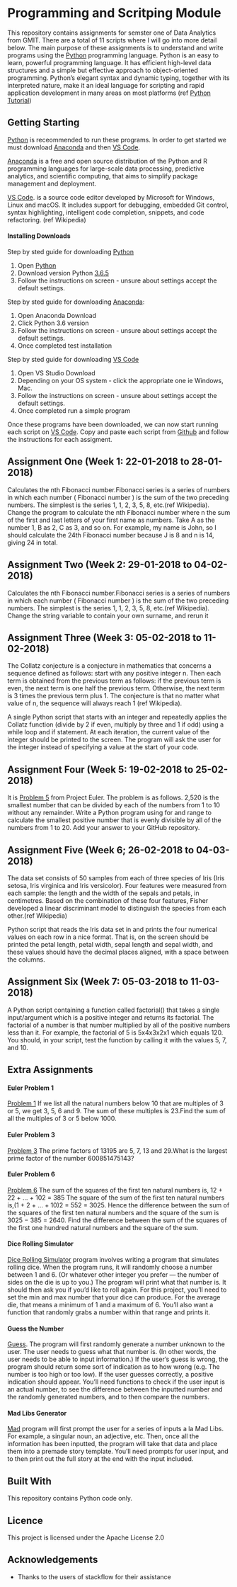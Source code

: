 # Programming and Scritping Module 

This repository contains assignments for semster one of Data Analytics from GMIT. There are a total of 11 scripts where I will go into more detail below. The main purpose of these assignments is to understand and write programs using the [Python](https://www.python.org/) programming language. Python is an easy to learn, powerful programming language. It has efficient high-level data structures and a simple but effective approach to object-oriented programming. Python’s elegant syntax and dynamic typing, together with its interpreted nature, make it an ideal language for scripting and rapid application development in many areas on most platforms (ref [Python Tutorial](https://docs.python.org/3/tutorial/))

## Getting Starting
[Python](https://www.python.org/) is receommended to run these programs. In order to get started we must download [Anaconda](https://www.anaconda.com/download/) and then [VS Code](https://code.visualstudio.com/).

[Anaconda](https://www.anaconda.com/download/) is a free and open source distribution of the Python and R programming languages for large-scale data processing, predictive analytics, and scientific computing, that aims to simplify package management and deployment.

[VS Code](https://code.visualstudio.com/). is a source code editor developed by Microsoft for Windows, Linux and macOS. It includes support for debugging, embedded Git control, syntax highlighting, intelligent code completion, snippets, and code refactoring. (ref Wikipedia)

#### Installing Downloads
Step by sted guide for downloading [Python](https://www.python.org/)
 1. Open [Python](https://www.python.org/)
 2. Download version Python [3.6.5](https://www.python.org/downloads/)
 3. Follow the instructions on screen - unsure about settings accept the default settings.
 

Step by sted guide for downloading [Anaconda](https://www.anaconda.com/download/):
1. Open Anaconda Download
2. Click Python 3.6 version
3. Follow the instructions on screen - unsure about settings accept the default settings.
4. Once completed test installation

Step by sted guide for downloading [VS Code](https://code.visualstudio.com/)
1. Open VS Studio Download
2. Depending on your OS system - click the appropriate one ie Windows, Mac.
3. Follow the instructions on screen - unsure about settings accept the default settings.
4. Once completed run a simple program 

Once these programs have been downloaded, we can now start running each script on [VS Code](https://code.visualstudio.com/). Copy and paste each script from [Github](https://github.com/JohnADeady/PROGRAMMING-SCRIPTING) and follow the instructions for each assigment.

## Assignment One (Week 1: 22-01-2018 to 28-01-2018)
Calculates the nth Fibonacci number.Fibonacci series is a series of numbers in which each number ( Fibonacci number ) is the sum of the two preceding numbers. The simplest is the series 1, 1, 2, 3, 5, 8, etc.(ref Wikipedia). Change the program to calculate the nth Fibonacci number where n the sum of the first and last letters of your first name as numbers. Take A as the number 1, B as 2, C as 3, and so on. For example, my name is John, so I should calculate the 24th Fibonacci number because J is 8 and n is 14, giving 24 in total. 


## Assignment Two (Week 2: 29-01-2018 to 04-02-2018)
Calculates the nth Fibonacci number.Fibonacci series is a series of numbers in which each number ( Fibonacci number ) is the sum of the two preceding numbers. The simplest is the series 1, 1, 2, 3, 5, 8, etc.(ref Wikipedia). Change the string variable to contain your own surname, and rerun it


## Assignment Three (Week 3: 05-02-2018 to 11-02-2018)
The Collatz conjecture is a conjecture in mathematics that concerns a sequence defined as follows: start with any positive integer n. Then each term is obtained from the previous term as follows: if the previous term is even, the next term is one half the previous term. Otherwise, the next term is 3 times the previous term plus 1. The conjecture is that no matter what value of n, the sequence will always reach 1 (ref Wikipedia).

A single Python script that starts with an integer and repeatedly applies the Collatz function (divide by 2 if even, multiply by three and 1 if odd) using a while loop and if statement. At each iteration, the current value of the integer should be printed to the screen. The program will ask the user for the integer instead of specifying a value at the start of your code. 


## Assignment Four (Week 5: 19-02-2018 to 25-02-2018)
It is [Problem 5](https://projecteuler.net/problem=5) from Project Euler. The problem is as follows. 2,520 is the smallest number that can be divided by each of the numbers from 1 to 10 without any remainder. Write a Python program using for and range to calculate the smallest positive number that is evenly divisible by all of the numbers from 1 to 20. Add your answer to your GitHub repository.


## Assignment Five (Week 6; 26-02-2018 to 04-03-2018)
The data set consists of 50 samples from each of three species of Iris (Iris setosa, Iris virginica and Iris versicolor). Four features were measured from each sample: the length and the width of the sepals and petals, in centimetres. Based on the combination of these four features, Fisher developed a linear discriminant model to distinguish the species from each other.(ref Wikipedia)

Python script that reads the Iris data set in and prints the four numerical values on each row in a nice format. That is, on the screen should be printed the petal length, petal width, sepal length and sepal width, and these values should have the decimal places aligned, with a space between the columns.


## Assignment Six (Week 7: 05-03-2018 to 11-03-2018)
A Python script containing a function called factorial() that takes a single input/argument which is a positive integer and returns its factorial. The factorial of a number is that number multiplied by all of the positive numbers less than it. For example, the factorial of 5 is 5x4x3x2x1 which equals 120. You should, in your script, test the function by calling it with the values 5, 7, and 10.


## Extra Assignments
#### Euler Problem 1
[Problem 1](https://projecteuler.net/problem=1) If we list all the natural numbers below 10 that are multiples of 3 or 5, we get 3, 5, 6 and 9. The sum of these multiples is 23.Find the sum of all the multiples of 3 or 5 below 1000.

#### Euler Problem 3
[Problem 3](https://projecteuler.net/problem=3) The prime factors of 13195 are 5, 7, 13 and 29.What is the largest prime factor of the number 600851475143?

#### Euler Problem 6
[Problem 6](https://projecteuler.net/problem=6) The sum of the squares of the first ten natural numbers is, 12 + 22 + ... + 102 = 385
The square of the sum of the first ten natural numbers is,(1 + 2 + ... + 10)2 = 552 = 3025. Hence the difference between the sum of the squares of the first ten natural numbers and the square of the sum is 3025 − 385 = 2640. Find the difference between the sum of the squares of the first one hundred natural numbers and the square of the sum.

#### Dice Rolling Simulator 
[Dice Rolling Simulator](https://knightlab.northwestern.edu/2014/06/05/five-mini-programming-projects-for-the-python-beginner/) program involves writing a program that simulates rolling dice. When the program runs, it will randomly choose a number between 1 and 6. (Or whatever other integer you prefer — the number of sides on the die is up to you.) The program will print what that number is. It should then ask you if you’d like to roll again. For this project, you’ll need to set the min and max number that your dice can produce. For the average die, that means a minimum of 1 and a maximum of 6. You’ll also want a function that randomly grabs a number within that range and prints it.

#### Guess the Number
[Guess](https://knightlab.northwestern.edu/2014/06/05/five-mini-programming-projects-for-the-python-beginner/). The program will first randomly generate a number unknown to the user. The user needs to guess what that number is. (In other words, the user needs to be able to input information.) If the user’s guess is wrong, the program should return some sort of indication as to how wrong (e.g. The number is too high or too low). If the user guesses correctly, a positive indication should appear. You’ll need functions to check if the user input is an actual number, to see the difference between the inputted number and the randomly generated numbers, and to then compare the numbers.

#### Mad Libs Generator
[Mad](https://knightlab.northwestern.edu/2014/06/05/five-mini-programming-projects-for-the-python-beginner/) program will first prompt the user for a series of inputs a la Mad Libs. For example, a singular noun, an adjective, etc. Then, once all the information has been inputted, the program will take that data and place them into a premade story template. You’ll need prompts for user input, and to then print out the full story at the end with the input included.


## Built With
This repository contains Python code only.

## Licence
This project is licensed under the Apache License 2.0

## Acknowledgements
 - Thanks to the users of stackflow for their assistance
